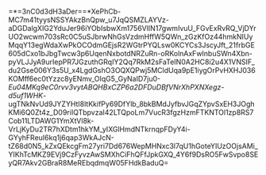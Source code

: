 =*=3nC0d3dH3aDer==*XePhCb-MC7m41tyysNSSYAkzBnQpw_u7JqQSMZLAYVz-aDGDalgXIG2YduJer96iYObIsbwXm1756VlIN17gwmIvuU_FGvExRvRQ_VjDYrUO2wcwm703sRc0C5uSJbrwNhGsVzdmHffW5QWn_zGzKfOz44hmkNIUyMqqY13egWdaXwPkOCOdmGEjsR2WGtrPYQLsw0KCYCs3JscyJft_21frbGE605dCxo1bJbgTwcw3p6UqenNxbotdNRZuRn-oRKolnAxFwInbuSWn4Xbn-pyVLJJyA9urIepPR7JGzuthGRqIY2Qq7RkM2sFaTeIN0A2HC8i2u4X1VNSIF_du2Gse006Y3s5U_x4LgdGshO3OQXQPwj5MCldUqa9pE1iygOrPvHXHJ036KOMff6ec0tYzzc8yENmv_OIqG5_GyNaID7ju0-_Eu04MKq9eC0rvv3vytABQHBxCZP6a2DFDuDBfVNrXhPXNXegz-d5uf1WHK_-ugTNkNvUd9JYZYHtI8ltKkifPy69DfYlb_8bkBMdJyfbvJGqZYpvSxEH3JOghKMi6Q0Zt4z_D09riIQTbpvzaI42LTQpoLm7VucR3fgzHzmFTKNTOl1zp8RS7Cob11LTDAWG1YmXtVl8k-VrLjKyDu2TR7hXDtm1hkYM_yIXGlHmdNTkrnqpFDyY4i-GYyhFReuI6kq1j6qap3WkAJcN-tZ68d0N5_kZxQEkcgFm27yri7Dd676WepMHNxc3l7qU1hGoteYIUzOOjsAMi_YIKhTcMKZ9EVj9CzFyvzAwSMXhCiFhQFfJpkGXQ_4Y6f9DsRO5FwSvpo8SEyQR7Akv2GBraR8MeREbqdmqW05FHdkBaduQ=